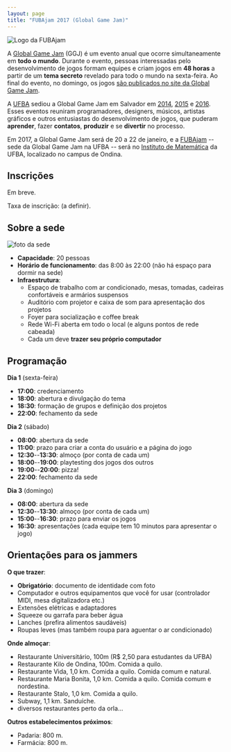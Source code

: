 ```yaml
---
layout: page
title: "FUBAjam 2017 (Global Game Jam)"
---
```


![Logo da FUBAjam]({{site.baseurl}}/images/fubajam.png)

A [Global Game Jam](http://globalgamejam.org/) (GGJ) é um evento anual que ocorre simultaneamente em **todo o mundo**. Durante o evento, pessoas interessadas pelo desenvolvimento de jogos formam equipes e criam jogos em **48 horas** a partir de um **tema secreto** revelado para todo o mundo na sexta-feira. Ao final do evento, no domingo, os jogos [são publicados no site da Global Game Jam](http://globalgamejam.org/games).

A [UFBA](https://www.ufba.br/) sediou a Global Game Jam em Salvador em [2014](http://globalgamejam.org/2014/jam-sites/fubajam), [2015](http://globalgamejam.org/2015/jam-sites/global-bind-jam) e [2016](http://globalgamejam.org/2016/jam-sites/global-bind-jam). Esses eventos reuniram programadores, designers, músicos, artistas gráficos e outros entusiastas do desenvolvimento de jogos, que puderam **aprender**, fazer **contatos**, **produzir** e se **divertir** no processo.

Em 2017, a Global Game Jam será de 20 a 22 de janeiro, e a [FUBAjam](http://globalgamejam.org/2017/jam-sites/fubajam) -- sede da Global Game Jam na UFBA -- será no [Instituto de Matemática](https://www.google.com.br/maps/place/Instituto+de+Matem%C3%A1tica+da+UFBA/@-13.0013263,-38.5078619,19.3z/data=!4m5!3m4!1s0x716049fbfc20d8b:0x5a3ed51534624abc!8m2!3d-13.0011694!4d-38.5073858?hl=en) da UFBA, localizado no campus de Ondina.

## Inscrições

Em breve.

Taxa de inscrição: (a definir).

## Sobre a sede

![foto da sede]({{site.baseurl}}/images/fubajam-local.jpg)

- **Capacidade**: 20 pessoas
- **Horário de funcionamento**: das 8:00 às 22:00 (não há espaço para dormir na sede)
- **Infraestrutura**:
  - Espaço de trabalho com ar condicionado, mesas, tomadas, cadeiras confortáveis e armários suspensos
  - Auditório com projetor e caixa de som para apresentação dos projetos
  - Foyer para socialização e coffee break
  - Rede Wi-Fi aberta em todo o local (e alguns pontos de rede cabeada)
  - Cada um deve **trazer seu próprio computador**

## Programação

**Dia 1** (sexta-feira)

- **17:00**: credenciamento
- **18:00**: abertura e divulgação do tema
- **18:30**: formação de grupos e definição dos projetos
- **22:00**: fechamento da sede

**Dia 2** (sábado)

- **08:00**: abertura da sede
- **11:00**: prazo para criar a conta do usuário e a página do jogo
- **12:30**--**13:30**: almoço (por conta de cada um)
- **18:00**--**19:00**: playtesting dos jogos dos outros
- **19:00**--**20:00**: pizza!
- **22:00**: fechamento da sede

**Dia 3** (domingo)

- **08:00**: abertura da sede
- **12:30**--**13:30**: almoço (por conta de cada um)
- **15:00**--**16:30**: prazo para enviar os jogos
- **16:30**: apresentações (cada equipe tem 10 minutos para apresentar o jogo)

## Orientações para os jammers

**O que trazer**:

- **Obrigatório**: documento de identidade com foto
- Computador e outros equipamentos que você for usar (controlador MIDI, mesa digitalizadora etc.)
- Extensões elétricas e adaptadores
- Squeeze ou garrafa para beber água
- Lanches (prefira alimentos saudáveis)
- Roupas leves (mas também roupa para aguentar o ar condicionado)

**Onde almoçar**:

- Restaurante Universitário, 100m (R$ 2,50 para estudantes da UFBA)
- Restaurante Kilo de Ondina, 100m. Comida a quilo.
- Restaurante Vida, 1,0 km. Comida a quilo. Comida comum e natural.
- Restaurante Maria Bonita, 1,0 km. Comida a quilo. Comida comum e nordestina.
- Restaurante Stalo, 1,0 km. Comida a quilo.
- Subway, 1,1 km. Sanduíche.
- diversos restaurantes perto da orla...

**Outros estabelecimentos próximos**:

- Padaria: 800 m.
- Farmácia: 800 m.
